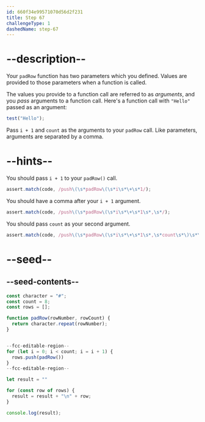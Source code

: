 ```yaml
---
id: 660f34e99571070d56d2f231
title: Step 67
challengeType: 1
dashedName: step-67
---
```


# --description--

Your `padRow` function has two parameters which you defined. Values are provided to those parameters when a function is called.

The values you provide to a function call are referred to as <dfn>arguments</dfn>, and you <dfn>pass</dfn> arguments to a function call. Here's a function call with `"Hello"` passed as an argument:

```js
test("Hello");
```

Pass `i + 1` and `count` as the arguments to your `padRow` call. Like parameters, arguments are separated by a comma.

# --hints--

You should pass `i + 1` to your `padRow()` call.

```js
assert.match(code, /push\(\s*padRow\(\s*i\s*\+\s*1/);
```

You should have a comma after your `i + 1` argument.

```js
assert.match(code, /push\(\s*padRow\(\s*i\s*\+\s*1\s*,\s*/);
```

You should pass `count` as your second argument.

```js
assert.match(code, /push\(\s*padRow\(\s*i\s*\+\s*1\s*,\s*count\s*\)\s*\)/);
```

# --seed--

## --seed-contents--

```js
const character = "#";
const count = 8;
const rows = [];

function padRow(rowNumber, rowCount) {
  return character.repeat(rowNumber);
}


--fcc-editable-region--
for (let i = 0; i < count; i = i + 1) {
  rows.push(padRow())
}
--fcc-editable-region--

let result = ""

for (const row of rows) {
  result = result + "\n" + row;
}

console.log(result);
```
